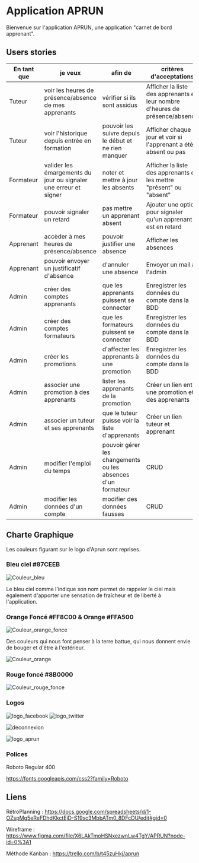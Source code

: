 # Application APRUN 

Bienvenue sur l'application APRUN, une application "carnet de bord apprenant". 

## Users stories 

| En tant que  |  je veux | afin de | critères d'acceptations |
|--|--|--|---------|
| Tuteur |voir les heures de présence/absence de mes apprenants | vérifier si ils sont assidus| Afficher la liste des apprenants et leur nombre d'heures de présence/absence|
|Tuteur|voir l'historique depuis entrée en formation | pouvoir les suivre depuis le début et ne rien manquer | Afficher chaque jour et voir si l'apprenant a été absent ou pas| 
|Formateur|valider les émargements du jour ou signaler une erreur et signer|noter et mettre à jour les absents|Afficher la liste des apprenants et les mettre "présent" ou "absent" | 
|Formateur|pouvoir signaler un retard|pas mettre un apprenant absent|Ajouter une option pour signaler qu'un apprenant est en retard | 
|Apprenant | accèder à mes heures de présence/absence | pouvoir justifier une absence | Afficher les absences | 
|Apprenant|pouvoir envoyer un justificatif d'absence | d'annuler une absence | Envoyer un mail à l'admin |
|Admin|créer des comptes apprenants | que les apprenants puissent se connecter | Enregistrer les données du compte dans la BDD | 
|Admin|créer des comptes formateurs | que les formateurs puissent se connecter | Enregistrer les données du compte dans la BDD |
|Admin|créer les promotions | d'affecter les apprenants à une promotion | Enregistrer les données du compte dans la BDD |
|Admin|associer une promotion à des apprenants|lister les apprenants de la promotion|Créer un lien entre une promotion et des apprenants  | 
|Admin|associer un tuteur et ses apprenants | que le tuteur puisse voir la liste d'apprenants|Créer un lien tuteur et apprenant|
|Admin|modifier l'emploi du temps|pouvoir gérer les changements ou les absences d'un formateur | CRUD |
|Admin|modifier les données d'un compte|modifier des données fausses|CRUD|

## Charte Graphique 

Les couleurs figurant sur le logo d'Aprun sont reprises. 

### Bleu ciel  #87CEEB 

![Couleur_bleu](ressources/charte_graphique/bleu_ciel.png)

Le bleu ciel comme l'indique son nom permet de rappeler le ciel mais également d'apporter une sensation de fraîcheur et de liberté à l'application. 

### Orange Foncé #FF8C00 & Orange #FFA500

![Couleur_orange_fonce](ressources/charte_graphique/orange_fonce.png)

Des couleurs qui nous font penser à la terre battue, qui nous donnent envie de bouger et d'être à l'extérieur. 

![Couleur_orange](ressources/charte_graphique/orange.png)

### Rouge foncé #8B0000

![Couleur_rouge_fonce](ressources/charte_graphique/rouge_fonce.png)

### Logos 

![logo_facebook](ressources/charte_graphique/facebook.png) ![logo_twitter](ressources/charte_graphique/twitter.png)

![deconnexion](ressources/charte_graphique/logout.png)

![logo_aprun](ressources/charte_graphique/logo_aprun.jpg)

### Polices

Roboto Regular 400

https://fonts.googleapis.com/css2?family=Roboto

## Liens 

RétroPlanning : https://docs.google.com/spreadsheets/d/1-OZspMg5eReFDhdKkctEjD-S19sc3MbbATm0_8DFcDU/edit#gid=0

Wireframe : https://www.figma.com/file/X6LAkTmoHSNxezwnLw4TgY/APRUN?node-id=0%3A1

Méthode Kanban : https://trello.com/b/t45zuHkj/aprun

